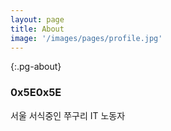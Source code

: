 ```yaml
---
layout: page
title: About
image: '/images/pages/profile.jpg'
---
```


{:.pg-about}

### 0x5E0x5E

서울 서식중인
쭈구리 IT 노동자
